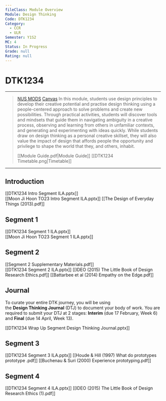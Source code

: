 ```yaml
---
fileClass: Module Overview
Module: Design Thinking
Code: DTK1234
Category:
  - CCR
  - ULR
Semester: Y1S2
MC: 4
Status: In Progress
Grade: null
Rating: null
---
```

# DTK1234
---
> [NUS MODS](https://nusmods.com/modules/DTK1234/design-thinking) [Canvas](https://canvas.nus.edu.sg/courses/36576) 
In this module, students use design principles to develop their creative potential and practise design thinking using a people-centered approach to solve problems and create new possibilities. Through practical activities, students will discover tools and mindsets that guide them in navigating ambiguity in a creative process, observing and learning from others in unfamiliar contexts, and generating and experimenting with ideas quickly. While students draw on design thinking as a personal creative skillset, they will also value the impact of design that affords people the opportunity and privilege to shape the world that they, and others, inhabit.
>
>[[Module Guide.pdf|Module Guide]] 
>[[DTK1234 Timetable.png|Timetable]]

---


## Introduction

[[DTK1234 Intro Segment ILA.pptx]]   
[[Moon Ji Hoon TO23 Intro Segment ILA.pptx]]
[[The Design of Everyday Things (2013).pdf]]    

## Segment 1

[[DTK1234 Segment 1 ILA.pptx]]   
[[Moon Ji Hoon TO23 Segment 1 ILA.pptx]]

## Segment 2

[[Segment 2 Supplementary Materials.pdf]]  
[[DTK1234 Segment 2 ILA.pptx]]
[[IDEO (2015) The Little Book of Design Research Ethics.pdf]]
[[Battarbee et al (2014) Empathy on the Edge.pdf]]

## Journal

To curate your entire DTK journey, you will be using the **Design Thinking Journal** (DTJ) to document your body of work. You are required to submit your DTJ at 2 stages: **Interim** (due 17 February, Week 6) and **Final** (due 14 April, Week 13).

[[DTK1234 Wrap Up Segment Design Thinking Journal.pptx]]


## Segment 3

[[DTK1234 Segment 3 ILA.pptx]]
[[Houde & Hill (1997) What do prototypes prototype .pdf]]
[[Buchenau & Suri (2000) Experience prototyping.pdf]]

## Segment 4

[[DTK1234 Segment 4 ILA.pptx]]
[[IDEO (2015) The Little Book of Design Research Ethics (1).pdf]]
